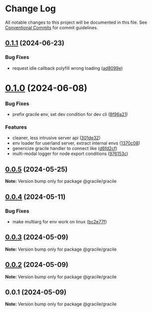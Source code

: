 # Change Log

All notable changes to this project will be documented in this file.
See [Conventional Commits](https://conventionalcommits.org) for commit guidelines.

## [0.1.1](https://github.com/gracile-web/gracile/compare/@gracile/gracile@0.1.0...@gracile/gracile@0.1.1) (2024-06-23)

### Bug Fixes

* request idle callback polyfill wrong loading ([ad8099e](https://github.com/gracile-web/gracile/commit/ad8099e8d26d9ee80c18389c1d0ec9b2c8b9db29))

# [0.1.0](https://github.com/gracile-web/gracile/compare/@gracile/gracile@0.0.5...@gracile/gracile@0.1.0) (2024-06-08)

### Bug Fixes

* prefix gracile env, set dev condition for dev cli ([8f96a21](https://github.com/gracile-web/gracile/commit/8f96a2175c6d554a9e21126bdb023248a40c5647))

### Features

* cleaner, less intrusive server api ([301de32](https://github.com/gracile-web/gracile/commit/301de329f0ae91efee471a2db94cfe4baa5fc57a))
* env loader for userland server, extract internal envs ([1370c08](https://github.com/gracile-web/gracile/commit/1370c08c0cabd9416f741f7eb93fc15f4906432e))
* genericize gracile handler to connect like ([d6fd2cf](https://github.com/gracile-web/gracile/commit/d6fd2cfbd9d2e22aa99e9b4cc8763ed099e1643e))
* multi-modal logger for node export conditions ([976153c](https://github.com/gracile-web/gracile/commit/976153cbc44031fa8d67c963d6b38d5e96fec7ee))

## [0.0.5](https://github.com/gracile-web/gracile/compare/@gracile/gracile@0.0.4...@gracile/gracile@0.0.5) (2024-05-25)

**Note:** Version bump only for package @gracile/gracile

## [0.0.4](https://github.com/gracile-web/gracile/compare/@gracile/gracile@0.0.3...@gracile/gracile@0.0.4) (2024-05-11)

### Bug Fixes

* make multiarg for env work on linux ([bc2e77f](https://github.com/gracile-web/gracile/commit/bc2e77f08bab47a65770335cdd96fd952811d901))

## [0.0.3](https://github.com/gracile-web/gracile/compare/@gracile/gracile@0.0.2...@gracile/gracile@0.0.3) (2024-05-09)

**Note:** Version bump only for package @gracile/gracile

## [0.0.2](https://github.com/gracile-web/gracile/compare/@gracile/gracile@0.0.1...@gracile/gracile@0.0.2) (2024-05-09)

**Note:** Version bump only for package @gracile/gracile

## 0.0.1 (2024-05-09)

**Note:** Version bump only for package @gracile/gracile
